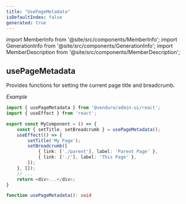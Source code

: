 ```yaml
---
title: "UsePageMetadata"
isDefaultIndex: false
generated: true
---
```

<!-- This file was generated from the Vendure source. Do not modify. Instead, re-run the "docs:build" script -->
import MemberInfo from '@site/src/components/MemberInfo';
import GenerationInfo from '@site/src/components/GenerationInfo';
import MemberDescription from '@site/src/components/MemberDescription';


## usePageMetadata

<GenerationInfo sourceFile="packages/admin-ui/src/lib/react/src/react-hooks/use-page-metadata.ts" sourceLine="31" packageName="@vendure/admin-ui" />

Provides functions for setting the current page title and breadcrumb.

*Example*

```ts
import { usePageMetadata } from '@vendure/admin-ui/react';
import { useEffect } from 'react';

export const MyComponent = () => {
    const { setTitle, setBreadcrumb } = usePageMetadata();
    useEffect(() => {
        setTitle('My Page');
        setBreadcrumb([
            { link: ['./parent'], label: 'Parent Page' },
            { link: ['./'], label: 'This Page' },
        ]);
    }, []);
    // ...
    return <div>...</div>;
}
```

```ts title="Signature"
function usePageMetadata(): void
```
